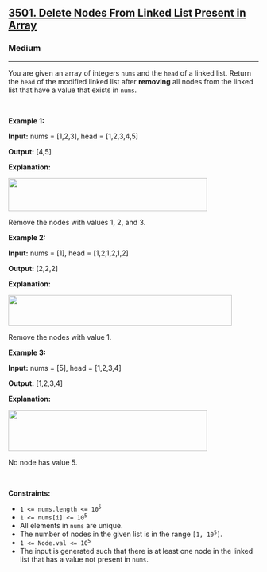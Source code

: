 <h2><a href="https://leetcode.com/problems/delete-nodes-from-linked-list-present-in-array">3501. Delete Nodes From Linked List Present in Array</a></h2><h3>Medium</h3><hr><p>You are given an array of integers <code>nums</code> and the <code>head</code> of a linked list. Return the <code>head</code> of the modified linked list after <strong>removing</strong> all nodes from the linked list that have a value that exists in <code>nums</code>.</p>

<p>&nbsp;</p>
<p><strong class="example">Example 1:</strong></p>

<div class="example-block">
<p><strong>Input:</strong> <span class="example-io">nums = [1,2,3], head = [1,2,3,4,5]</span></p>

<p><strong>Output:</strong> <span class="example-io">[4,5]</span></p>

<p><strong>Explanation:</strong></p>

<p><strong><img alt="" src="https://assets.leetcode.com/uploads/2024/06/11/linkedlistexample0.png" style="width: 400px; height: 66px;" /></strong></p>

<p>Remove the nodes with values 1, 2, and 3.</p>
</div>

<p><strong class="example">Example 2:</strong></p>

<div class="example-block">
<p><strong>Input:</strong> <span class="example-io">nums = [1], head = [1,2,1,2,1,2]</span></p>

<p><strong>Output:</strong> <span class="example-io">[2,2,2]</span></p>

<p><strong>Explanation:</strong></p>

<p><img alt="" src="https://assets.leetcode.com/uploads/2024/06/11/linkedlistexample1.png" style="height: 62px; width: 450px;" /></p>

<p>Remove the nodes with value 1.</p>
</div>

<p><strong class="example">Example 3:</strong></p>

<div class="example-block">
<p><strong>Input:</strong> <span class="example-io">nums = [5], head = [1,2,3,4]</span></p>

<p><strong>Output:</strong> <span class="example-io">[1,2,3,4]</span></p>

<p><strong>Explanation:</strong></p>

<p><strong><img alt="" src="https://assets.leetcode.com/uploads/2024/06/11/linkedlistexample2.png" style="width: 400px; height: 83px;" /></strong></p>

<p>No node has value 5.</p>
</div>

<p>&nbsp;</p>
<p><strong>Constraints:</strong></p>

<ul>
	<li><code>1 &lt;= nums.length &lt;= 10<sup>5</sup></code></li>
	<li><code>1 &lt;= nums[i] &lt;= 10<sup>5</sup></code></li>
	<li>All elements in <code>nums</code> are unique.</li>
	<li>The number of nodes in the given list is in the range <code>[1, 10<sup>5</sup>]</code>.</li>
	<li><code>1 &lt;= Node.val &lt;= 10<sup>5</sup></code></li>
	<li>The input is generated such that there is at least one node in the linked list that has a value not present in <code>nums</code>.</li>
</ul>
